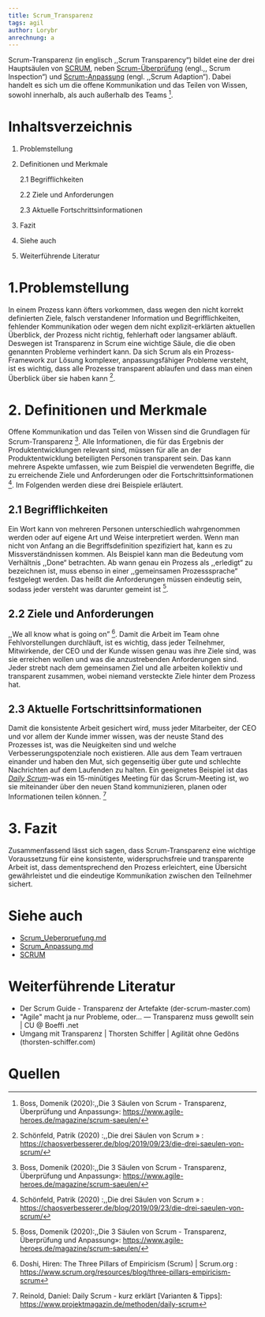 ```yaml
---
title: Scrum_Transparenz
tags: agil
author: Lorybr
anrechnung: a
---
```


Scrum-Transparenz (in englisch ,,Scrum Transparency“) bildet eine der drei Hauptsäulen von [SCRUM](https://github.com/ManagingProjectsSuccessfully/ManagingProjectsSuccessfully.github.io/blob/main/kb/SCRUM.md), neben [Scrum-Überprüfung](https://github.com/ManagingProjectsSuccessfully/ManagingProjectsSuccessfully.github.io/blob/main/kb/Scrum_Ueberpruefung.md) (engl.,, Scrum Inspection“) und [Scrum-Anpassung](https://github.com/ManagingProjectsSuccessfully/ManagingProjectsSuccessfully.github.io/blob/main/kb/Scrum_Anpassung.md) (engl. ,,Scrum Adaption“). Dabei handelt es sich um die offene Kommunikation und das Teilen von Wissen, sowohl innerhalb, als auch außerhalb des Teams [^1].

# Inhaltsverzeichnis 

1. Problemstellung
2. Definitionen und Merkmale

    2.1 Begrifflichkeiten
  
    2.2 Ziele und Anforderungen
  
    2.3 Aktuelle Fortschrittsinformationen
  
3. Fazit
4. Siehe auch
5. Weiterführende Literatur



# 1.Problemstellung

In einem Prozess kann öfters vorkommen, dass wegen den nicht korrekt definierten Ziele, falsch verstandener Information und Begrifflichkeiten, fehlender Kommunikation oder wegen dem nicht explizit-erklärten aktuellen Überblick, der Prozess nicht richtig, fehlerhaft oder langsamer abläuft. Deswegen ist Transparenz in Scrum eine wichtige Säule, die die oben genannten Probleme verhindert kann. Da sich Scrum als ein Prozess-Framework zur Lösung komplexer, anpassungsfähiger Probleme versteht, ist es wichtig, dass alle Prozesse transparent ablaufen und dass man einen Überblick über sie haben kann [^2].


# 2. Definitionen und Merkmale
Offene Kommunikation und das Teilen von Wissen sind die Grundlagen für Scrum-Transparenz [^1]. Alle Informationen, die für das Ergebnis der Produktentwicklungen relevant sind, müssen für alle an der Produktentwicklung beteiligten Personen transparent sein. Das kann mehrere Aspekte umfassen, wie zum Beispiel die verwendeten Begriffe, die zu erreichende Ziele und Anforderungen oder die Fortschrittsinformationen [^2]. Im Folgenden werden diese drei Beispiele erläutert.



## 2.1	Begrifflichkeiten

 Ein Wort kann von mehreren Personen unterschiedlich wahrgenommen werden oder auf eigene Art und Weise interpretiert werden. Wenn man nicht von Anfang an die Begriffsdefinition spezifiziert hat, kann es zu Missverständnissen kommen. Als Beispiel kann man die Bedeutung vom Verhältnis ,,Done“ betrachten. Ab wann genau ein Prozess als ,,erledigt“ zu bezeichnen ist, muss ebenso in einer ,,gemeinsamen Prozesssprache“ festgelegt werden. Das heißt die Anforderungen müssen eindeutig sein, sodass jeder versteht was darunter gemeint ist [^1].

## 2.2	Ziele und Anforderungen

,,We all know what is going on” [^3]. Damit die Arbeit im Team ohne Fehlvorstellungen durchläuft, ist es wichtig, dass jeder Teilnehmer, Mitwirkende, der CEO und der Kunde wissen genau was ihre Ziele sind, was sie erreichen wollen und was die anzustrebenden Anforderungen sind. Jeder strebt nach dem gemeinsamen Ziel und alle arbeiten kollektiv und transparent zusammen, wobei niemand versteckte Ziele hinter dem Prozess hat.

## 2.3	Aktuelle Fortschrittsinformationen

Damit die konsistente Arbeit gesichert wird, muss jeder Mitarbeiter, der CEO und vor allem der Kunde immer wissen, was der neuste Stand des Prozesses ist, was die Neuigkeiten sind und welche Verbesserungspotenziale noch existieren. Alle aus dem Team vertrauen einander und haben den Mut, sich gegenseitig über gute und schlechte Nachrichten auf dem Laufenden zu halten. Ein geeignetes Beispiel ist das [*Daily Scrum*](https://github.com/ManagingProjectsSuccessfully/ManagingProjectsSuccessfully.github.io/blob/main/kb/Daily_Scrum.md)-was ein 15-minütiges Meeting für das Scrum-Meeting ist, wo sie miteinander über den neuen Stand kommunizieren, planen oder Informationen teilen können. [^4]

# 3. Fazit

Zusammenfassend lässt sich sagen, dass Scrum-Transparenz eine wichtige Voraussetzung für eine konsistente, widerspruchsfreie und transparente Arbeit ist, dass dementsprechend den Prozess erleichtert, eine Übersicht gewährleistet und die eindeutige Kommunikation zwischen den Teilnehmer sichert.


# Siehe auch

* [Scrum_Ueberpruefung.md](https://github.com/ManagingProjectsSuccessfully/ManagingProjectsSuccessfully.github.io/blob/main/kb/Scrum_Ueberpruefung.md)
* [Scrum_Anpassung.md](https://github.com/ManagingProjectsSuccessfully/ManagingProjectsSuccessfully.github.io/blob/main/kb/Scrum_Anpassung.md)
* [SCRUM](https://github.com/ManagingProjectsSuccessfully/ManagingProjectsSuccessfully.github.io/blob/main/kb/SCRUM.md)


# Weiterführende Literatur

*  Der Scrum Guide - Transparenz der Artefakte (der-scrum-master.com)
* "Agile" macht ja nur Probleme, oder… — Transparenz muss gewollt sein | CU @ Boeffi .net
* 	Umgang mit Transparenz | Thorsten Schiffer | Agilität ohne Gedöns (thorsten-schiffer.com)


# Quellen

[^1]: Boss, Domenik (2020):,,Die 3 Säulen von Scrum - Transparenz, Überprüfung und Anpassung»: https://www.agile-heroes.de/magazine/scrum-saeulen/
[^2]:  Schönfeld, Patrik (2020) :,,Die drei Säulen von Scrum » : https://chaosverbesserer.de/blog/2019/09/23/die-drei-saeulen-von-scrum/
[^3]: Doshi, Hiren: The Three Pillars of Empiricism (Scrum) | Scrum.org : https://www.scrum.org/resources/blog/three-pillars-empiricism-scrum
[^4]: Reinold, Daniel: Daily Scrum - kurz erklärt [Varianten & Tipps]: https://www.projektmagazin.de/methoden/daily-scrum

